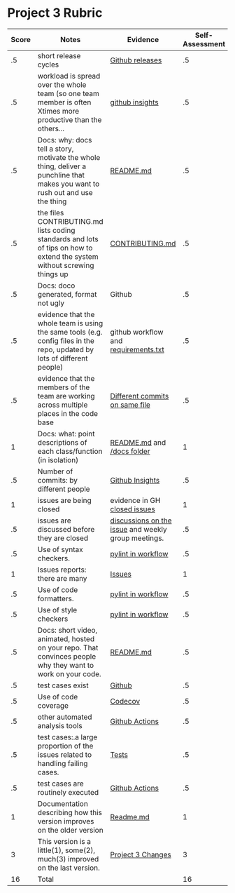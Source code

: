 # Project 3 Rubric

| Score | Notes                                                                                                                         | Evidence                                                                                                                                         | Self-Assessment |
| ----- | ----------------------------------------------------------------------------------------------------------------------------- | ------------------------------------------------------------------------------------------------------------------------------------------------ | --------------- |
| .5    | short release cycles                                                                                                          | [Github releases](https://github.com/chandur626/TeachersPetBot/releases)                                                                         | .5              |
| .5    | workload is spread over the whole team (so one team member is often Xtimes more productive than the others...                 | [github insights](https://github.com/chandur626/TeachersPetBot/pulse/monthly)                                                                    | .5              |
| .5    | Docs: why: docs tell a story, motivate the whole thing, deliver a punchline that makes you want to rush out and use the thing | [README.md](https://github.com/chandur626/TeachersPetBot#readme)                                                                                 | .5              |
| .5    | the files CONTRIBUTING.md lists coding standards and lots of tips on how to extend the system without screwing things up      | [CONTRIBUTING.md](https://github.com/chandur626/TeachersPetBot/blob/main/CONTRIBUTING.md)                                                        | .5              |
| .5    | Docs: doco generated, format not ugly                                                                                         | Github                                                                                                                                           | .5              |
| .5    | evidence that the whole team is using the same tools (e.g. config files in the repo, updated by lots of different people)     | github workflow and [requirements.txt](https://github.com/chandur626/TeachersPetBot/blob/main/requirements.txt)                                  | .5              |
| .5    | evidence that the members of the team are working across multiple places in the code base                                     | [Different commits on same file](https://github.com/chandur626/TeachersPetBot/commits/main/src/bot.py)                                           | .5              |
| 1     | Docs: what: point descriptions of each class/function (in isolation)                                                          | [README.md](https://github.com/chandur626/TeachersPetBot#readme) and [/docs folder](https://github.com/chandur626/TeachersPetBot/tree/main/docs) | 1               |
| .5    | Number of commits: by different people                                                                                        | [Github Insights](https://github.com/chandur626/TeachersPetBot/pulse/monthly)                                                                    | .5              |
| 1     | issues are being closed                                                                                                       | evidence in GH [closed issues](https://github.com/chandur626/TeachersPetBot/issues?q=is%3Aissue+is%3Aclosed)                                     | 1               |
| .5    | issues are discussed before they are closed                                                                                   | [discussions on the issue](https://github.com/chandur626/TeachersPetBot/issues/9) and weekly group meetings.                                     | .5              |
| .5    | Use of syntax checkers.                                                                                                       | [pylint in workflow](https://github.com/chandur626/TeachersPetBot/blob/main/.github/workflows/test.yml)                                          | .5              |
| 1     | Issues reports: there are many                                                                                                | [Issues](https://github.com/chandur626/TeachersPetBot/issues)                                                                                    | 1               |
| .5    | Use of code formatters.                                                                                                       | [pylint in workflow](https://github.com/chandur626/TeachersPetBot/blob/main/.github/workflows/test.yml)                                          | .5              |
| .5    | Use of style checkers                                                                                                         | [pylint in workflow](https://github.com/chandur626/TeachersPetBot/blob/main/.github/workflows/test.yml)                                          | .5              |
| .5    | Docs: short video, animated, hosted on your repo. That convinces people why they want to work on your code.                   | [README.md](https://github.com/chandur626/TeachersPetBot#readme)                                                                                 | .5              |
| .5    | test cases exist                                                                                                              | [Github](https://github.com/chandur626/TeachersPetBot/tree/main/test)                                                                            | .5              |
| .5    | Use of code coverage                                                                                                          | [Codecov](https://app.codecov.io/gh/chandur626/TeachersPetBot)                                                                                   | .5              |
| .5    | other automated analysis tools                                                                                                | [Github Actions](https://github.com/chandur626/TeachersPetBot/blob/main/.github/workflows/test.yml)                                              | .5              |
| .5    | test cases:.a large proportion of the issues related to handling failing cases.                                               | [Tests](https://github.com/chandur626/TeachersPetBot/tree/main/test)                                                                             | .5              |
| .5    | test cases are routinely executed                                                                                             | [Github Actions](https://github.com/chandur626/TeachersPetBot/actions?query=branch%3Amain)                                                       | .5              |
| 1     | Documentation describing how this version improves on the older version                                                       | [Readme.md](https://github.com/chandur626/TeachersPetBot#readme)                                                                                 | 1               |
| 3     | This version is a little(1), some(2), much(3) improved on the last version.                                                   | [Project 3 Changes](https://github.com/chandur626/TeachersPetBot#readme)                                                                         | 3               |
| 16    | Total                                                                                                                         |                                                                                                                                                  | 16              |
